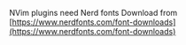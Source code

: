 NVim plugins need Nerd fonts
Download from [https://www.nerdfonts.com/font-downloads](https://www.nerdfonts.com/font-downloads)
